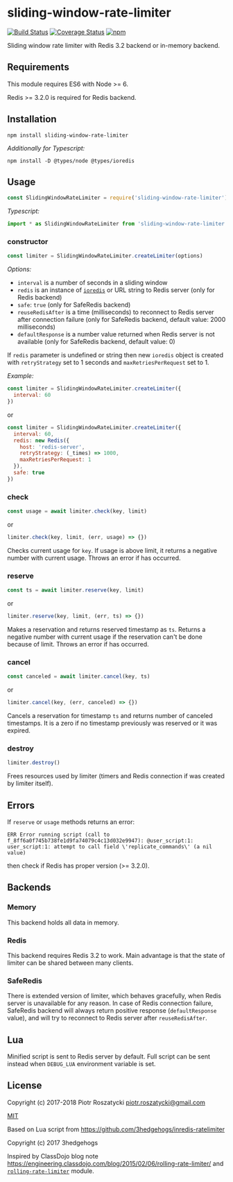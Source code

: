 # sliding-window-rate-limiter

<!-- markdownlint-disable MD013 -->
[![Build Status](https://secure.travis-ci.org/dex4er/js-sliding-window-rate-limiter.svg)](http://travis-ci.org/dex4er/js-sliding-window-rate-limiter) [![Coverage Status](https://coveralls.io/repos/github/dex4er/js-sliding-window-rate-limiter/badge.svg)](https://coveralls.io/github/dex4er/js-sliding-window-rate-limiter) [![npm](https://img.shields.io/npm/v/sliding-window-rate-limiter.svg)](https://www.npmjs.com/package/sliding-window-rate-limiter)
<!-- markdownlint-enable MD013 -->

Sliding window rate limiter with Redis 3.2 backend or in-memory backend.

## Requirements

This module requires ES6 with Node >= 6.

Redis >= 3.2.0 is required for Redis backend.

## Installation

```shell
npm install sliding-window-rate-limiter
```

_Additionally for Typescript:_

```shell
npm install -D @types/node @types/ioredis
```

## Usage

```js
const SlidingWindowRateLimiter = require('sliding-window-rate-limiter')
```

_Typescript:_

```ts
import * as SlidingWindowRateLimiter from 'sliding-window-rate-limiter'
```

### constructor

```js
const limiter = SlidingWindowRateLimiter.createLimiter(options)
```

_Options:_

* `interval` is a number of seconds in a sliding window
* `redis` is an instance of [`ioredis`](https://www.npmjs.com/package/ioredis)
  or URL string to Redis server (only for Redis backend)
* `safe`: `true` (only for SafeRedis backend)
* `reuseRedisAfter` is a time (milliseconds) to reconnect to Redis server
  after connection failure (only for SafeRedis backend, default value: 2000
  milliseconds)
* `defaultResponse` is a number value returned when Redis server is not
  available (only for SafeRedis backend, default value: 0)

If `redis` parameter is undefined or string then new `ioredis` object is created
with `retryStrategy` set to 1 seconds and `maxRetriesPerRequest` set to 1.

_Example:_

```js
const limiter = SlidingWindowRateLimiter.createLimiter({
  interval: 60
})
```

or

```js
const limiter = SlidingWindowRateLimiter.createLimiter({
  interval: 60,
  redis: new Redis({
    host: 'redis-server',
    retryStrategy: (_times) => 1000,
    maxRetriesPerRequest: 1
  }),
  safe: true
})
```

### check

```js
const usage = await limiter.check(key, limit)
```

or

```js
limiter.check(key, limit, (err, usage) => {})
```

Checks current usage for `key`. If usage is above limit, it returns a negative
number with current usage. Throws an error if has occurred.

### reserve

```js
const ts = await limiter.reserve(key, limit)
```

or

```js
limiter.reserve(key, limit, (err, ts) => {})
```

Makes a reservation and returns reserved timestamp as `ts`. Returns a negative
number with current usage if the reservation can't be done because of limit.
Throws an error if has occurred.

### cancel

```js
const canceled = await limiter.cancel(key, ts)
```

or

```js
limiter.cancel(key, (err, canceled) => {})
```

Cancels a reservation for timestamp `ts` and returns number of canceled
timestamps. It is a zero if no timestamp previously was reserved or it was
expired.

### destroy

```js
limiter.destroy()
```

Frees resources used by limiter (timers and Redis connection if was created by
limiter itself).

## Errors

If `reserve` or `usage` methods returns an error:

<!-- markdownlint-disable MD013 -->

```console
ERR Error running script (call to f_8ff6a0f745b738fe1d9fa74079c4c13d032e9947): @user_script:1: user_script:1: attempt to call field \'replicate_commands\' (a nil value)
```

<!-- markdownlint-enable MD013 -->

then check if Redis has proper version (>= 3.2.0).

## Backends

### Memory

This backend holds all data in memory.

### Redis

This backend requires Redis 3.2 to work. Main advantage is that the state of
limiter can be shared between many clients.

### SafeRedis

There is extended version of limiter, which behaves gracefully, when Redis
server is unavailable for any reason. In case of Redis connection failure,
SafeRedis backend will always return positive response (`defaultResponse`
value), and will try to reconnect to Redis server after `reuseRedisAfter`.

## Lua

Minified script is sent to Redis server by default. Full script can be sent
instead when `DEBUG_LUA` environment variable is set.

## License

Copyright (c) 2017-2018 Piotr Roszatycki <piotr.roszatycki@gmail.com>

[MIT](https://opensource.org/licenses/MIT)

Based on Lua script from <https://github.com/3hedgehogs/inredis-ratelimiter>

Copyright (c) 2017 3hedgehogs

Inspired by ClassDojo blog note
<https://engineering.classdojo.com/blog/2015/02/06/rolling-rate-limiter/> and
[`rolling-rate-limiter`](https://www.npmjs.com/package/rolling-rate-limiter)
module.
